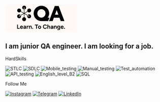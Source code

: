 [![Header](https://github.com/Mer1223/Mer1223/blob/main/assets/vdrverv.png)](https://www.linkedin.com/feed/)

## I am junior QA engineer. I am looking for a job. 


HardSkills

![STLC](https://img.shields.io/badge/STLC-00896d?style=plastic) 
![SDLC](https://img.shields.io/badge/SDLC-00896d?style=plastic)
![Mobile_testing](https://img.shields.io/badge/Mobile_testing-00896d?style=plastic)
![Manual_testing](https://img.shields.io/badge/Manual_testing-00896d?style=plastic)
![Test_automation](https://img.shields.io/badge/Test_automation-00896d?style=plastic)
![API_testing](https://img.shields.io/badge/API_testing-00896d?style=plastic)
![English_level_B2](https://img.shields.io/badge/English_level_B1-00896d?style=plastic)
![SQL](https://img.shields.io/badge/SQL-00896d?style=plastic)

Follow Me

[![Instagram](https://img.shields.io/badge/-Instagram-00896d?style=plastic&?style=for-the-badge&logo=instagram&logoColor=fabf01)](https://www.instagram.com/elturanegemberdiev)
[![Telegram](https://img.shields.io/badge/-Telegram-00896d?style=plastic&style=for-the-badge&logo=telegram&logoColor=fabf01)](https://t.me/elturan)
[![LinkedIn](https://img.shields.io/badge/-Whatsapp-00896d?style=plastic&?style=for-the-badge&logo=linkedin&logoColor=fabf01)](https://www.linkedin.com/in/elturan-egemberdiev-8b0678242/)

